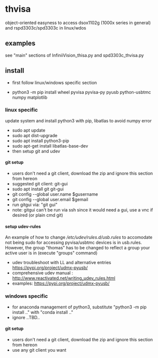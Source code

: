 # thvisa #
object-oriented easyness to access dsox1102g (1000x series in general) and rspd3303c/spd3303c in linux/wdos

## examples ##
see "main" sections of InfiniiVision_thisa.py and spd3303c_thvisa.py

## install ##
* first follow linux/windows specific section

* python3 -m pip install wheel pyvisa pyvisa-py pyusb python-usbtmc numpy matplotlib


### linux specific ##
update system and install python3 with pip, libatlas to avoid numpy error
* sudo apt update
* sudo apt dist-upgrade
* sudo apt install python3-pip
* sudo apt-get install libatlas-base-dev
* then setup git and udev

#### git setup ####
* users don't need a git client, download the zip and ignore this section from hereon
* suggested git client: git-gui
* sudo apt install git git-gui
* git config --global user.name $gusername
* git config --global user.email $gemail
* run gitgui via: "git gui"
* note: gitgui can't be run via ssh since it would need a gui, use a vnc if desired (or plain cmd git)

#### setup udev-rules ####
An example of how to change _/etc/udev/rules.d/usb.rules_ to accomodate not being sudo for accessing pyvisa/usbtmc devices is in usb.rules.
However, the group "thomas" has to be changed to reflect a group your active user is in (execute "groups" command)

* udev troubleshoot with LL and alternative entries https://pypi.org/project/udmx-pyusb/
* comprehensive udev manual : http://www.reactivated.net/writing_udev_rules.html
* examples: https://pypi.org/project/udmx-pyusb/ 

### windows specific ###
* for anaconda management of python3, substitute "python3 -m pip install .." with "conda install .."
* ignore
..TBD..

#### git setup ####
* users don't need a git client, download the zip and ignore this section from hereon
* use any git client you want
